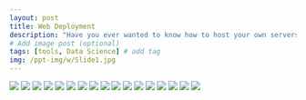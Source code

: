 ```yaml
---
layout: post
title: Web Deployment
description: "Have you ever wanted to know how to host your own servers, how the science, technology and policies behind ip address and it’s assignment works? If yes! then dive right into this article and know more about it." # Add post description (optional)
# Add image post (optional)
tags: [tools, Data Science] # add tag
img: /ppt-img/w/Slide1.jpg
---
```


<img src="{{site.baseurl}}/assets/ppt-img/w/Slide1.jpg"/>
<img src="{{site.baseurl}}/assets/ppt-img/w/Slide2.jpg"/>
<img src="{{site.baseurl}}/assets/ppt-img/w/Slide3.jpg"/>
<img src="{{site.baseurl}}/assets/ppt-img/w/Slide4.jpg"/>
<img src="{{site.baseurl}}/assets/ppt-img/w/Slide5.jpg"/>
<img src="{{site.baseurl}}/assets/ppt-img/w/Slide6.jpg"/>
<img src="{{site.baseurl}}/assets/ppt-img/w/Slide7.jpg"/>
<img src="{{site.baseurl}}/assets/ppt-img/w/Slide8.jpg"/>
<img src="{{site.baseurl}}/assets/ppt-img/w/Slide9.jpg"/>
<img src="{{site.baseurl}}/assets/ppt-img/w/Slide10.jpg"/>
<img src="{{site.baseurl}}/assets/ppt-img/w/Slide11.jpg"/>
<img src="{{site.baseurl}}/assets/ppt-img/w/Slide12.jpg"/>
<img src="{{site.baseurl}}/assets/ppt-img/w/Slide13.jpg"/>
<img src="{{site.baseurl}}/assets/ppt-img/w/Slide14.jpg"/>
<img src="{{site.baseurl}}/assets/ppt-img/w/Slide15.jpg"/>
<img src="{{site.baseurl}}/assets/ppt-img/w/Slide16.jpg"/>
<img src="{{site.baseurl}}/assets/ppt-img/w/Slide17.jpg"/>
